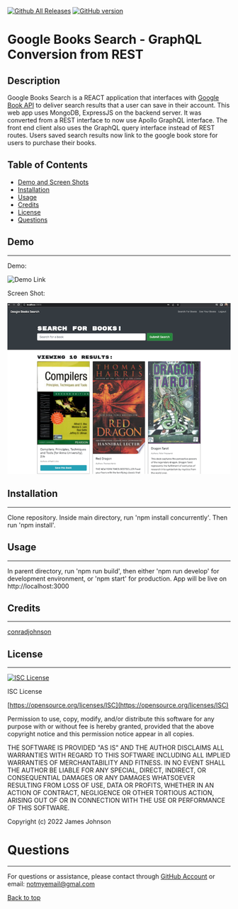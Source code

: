 
 [![Github All Releases](https://img.shields.io/github/downloads/conradjohnson/books-search-engine/total.svg)]()
 [![GitHub version](https://badge.fury.io/gh/conradjohnson%2Fbooks-search-engine.svg)](https://github.com/conradjohnson/books-search-engine)


# Google Books Search - GraphQL Conversion from REST

## Description

Google Books Search is a REACT application that interfaces with [Google Book API](https://developers.google.com/books) to deliver search results that a user can save in their account.  This web app uses MongoDB, ExpressJS on the backend server.  It was converted from a REST interface to now use Apollo GraphQL interface.  The front end client also uses the GraphQL query interface instead of REST routes.   Users saved search results now link to the google book store for users to purchase their books. 



## Table of Contents

- [Demo and Screen Shots](#demo)
- [Installation](#installation)
- [Usage](#usage)
- [Credits](#credits)
- [License](#license)
- [Questions](#questions)


## Demo
***

Demo:

![Demo Link]()

Screen Shot:

![Screen Shot](img/screen1.png)

## Installation
***

Clone repository. Inside main directory, run 'npm install concurrently'. Then run 'npm install'.  

## Usage
***

In parent directory, run 'npm run build', then either 'npm run develop' for development environment, or 'npm start' for production.  App will be live on http://localhost:3000

## Credits
 ***

[conradjohnson](https://github.com/conradjohnson)

[](https://github.com/)

 ## License
 ***

[![ISC License](https://img.shields.io/badge/license-ISC-green.svg)](https://opensource.org/licenses/ISC)

  ISC License

  [https://opensource.org/licenses/ISC](https://opensource.org/licenses/ISC)
  
  Permission to use, copy, modify, and/or distribute this software for any
  purpose with or without fee is hereby granted, provided that the above
  copyright notice and this permission notice appear in all copies.
  
  THE SOFTWARE IS PROVIDED "AS IS" AND THE AUTHOR DISCLAIMS ALL WARRANTIES WITH
  REGARD TO THIS SOFTWARE INCLUDING ALL IMPLIED WARRANTIES OF MERCHANTABILITY
  AND FITNESS. IN NO EVENT SHALL THE AUTHOR BE LIABLE FOR ANY SPECIAL, DIRECT,
  INDIRECT, OR CONSEQUENTIAL DAMAGES OR ANY DAMAGES WHATSOEVER RESULTING FROM
  LOSS OF USE, DATA OR PROFITS, WHETHER IN AN ACTION OF CONTRACT, NEGLIGENCE OR
  OTHER TORTIOUS ACTION, ARISING OUT OF OR IN CONNECTION WITH THE USE OR
  PERFORMANCE OF THIS SOFTWARE.
  
  Copyright (c) 2022 James Johnson
          

# Questions
***
For questions or assistance, please contact through [GitHub Account](https://github.com/conradjohnson) or email: [notmyemail@gmal.com](mailto:notmyemail@gmal.com)


 [Back to top](#description)
